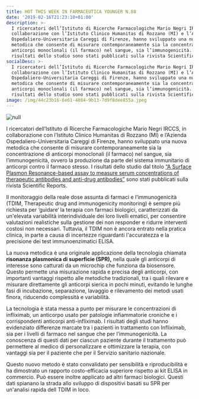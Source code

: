 ```yaml
---
title: HOT THIS WEEK IN FARMACEUTICA YOUNGER N.88
date: '2019-02-16T21:23:10+01:00'
description: >-
  I ricercatori dell’Istituto di Ricerche Farmacologiche Mario Negri IRCCS, in
  collaborazione con l’Istituto Clinico Humanitas di Rozzano (MI) e l’Azienda
  Ospedaliero-Universitaria Careggi di Firenze, hanno sviluppato una nuova
  metodica che consente di misurare contemporaneamente sia la concentrazione di
  anticorpi monoclonali (il farmaco) nel sangue, sia l’immunogenicità. I
  risultati dello studio sono stati pubblicati sulla rivista Scientific Reports.
socialDesc: >-
  I ricercatori dell’Istituto di Ricerche Farmacologiche Mario Negri IRCCS, in
  collaborazione con l’Istituto Clinico Humanitas di Rozzano (MI) e l’Azienda
  Ospedaliero-Universitaria Careggi di Firenze, hanno sviluppato una nuova
  metodica che consente di misurare contemporaneamente sia la concentrazione di
  anticorpi monoclonali (il farmaco) nel sangue, sia l’immunogenicità. I
  risultati dello studio sono stati pubblicati sulla rivista Scientific Reports.
image: /img/44c23b16-6e61-4084-9b13-7d9f8dee855a.jpeg
---
```

![null](/img/44c23b16-6e61-4084-9b13-7d9f8dee855a.jpeg)

I ricercatori dell’Istituto di Ricerche Farmacologiche Mario Negri IRCCS, in collaborazione con l’Istituto Clinico Humanitas di Rozzano (MI) e l’Azienda Ospedaliero-Universitaria Careggi di Firenze, hanno sviluppato una nuova metodica che consente di misurare contemporaneamente sia la concentrazione di anticorpi monoclonali (il farmaco) nel sangue, sia l’immunogenicità, ovvero la produzione da parte del sistema immunitario di anticorpi contro il farmaco stesso. I risultati dello studio dal titolo [“A Surface Plasmon Resonance-based assay to measure serum concentrations of therapeutic antibodies and anti-drug antibodies”](https://www.nature.com/articles/s41598-018-37950-4) sono stati pubblicati sulla rivista Scientific Reports.

Il monitoraggio della reale dose assunta di farmaci e l’immunogenicità (TDIM, Therapeutic drug and immunogenicity monitoring) è sempre più richiesta per ‘guidare‘ la terapia con farmaci biologici, caratterizzati da un'elevata variabilità interindividuale dei loro livelli ematici, per consentire valutazioni realistiche sulla gestione dei non responder e ridurre interventi costosi non necessari. Tuttavia, il TDIM non è ancora entrato nella pratica clinica, in parte a causa di incertezze riguardanti l'accuratezza e la precisione dei test immunoenzimatici ELISA.

La nuova metodica è una originale applicazione della tecnologia chiamata **risonanza plasmonica di superficie (SPR),** nella quale gli anticorpi di interesse sono catturati da un microchip che funziona da biosensore. Questo permette una misurazione rapida e precisa degli anticorpi, con importanti vantaggi rispetto alle metodiche tradizionali, tra i quali rilevare e misurare direttamente gli anticorpi sierica in pochi minuti, evitando le lunghe fasi di incubazione, separazione, lavaggio e rilevamento dei metodi usati finora, riducendo complessità e variabilità. 

La tecnologia è stata messa a punto per misurare le concentrazioni di infliximab, un anticorpo usato per patologie infiammatorie croniche e i corrispondenti anticorpi anti-infliximab. I risultati degli studi hanno evidenziato differenze marcate tra i pazienti in trattamento con Infliximab, sia per i livelli di farmaco nel sangue che per l’immunogenicità. La conoscenza di questi dati per ciascun paziente durante il trattamento può permettere al medico di personalizzare e ottimizzare la terapia, con vantaggi sia per il paziente che per il Servizio sanitario nazionale.

Questo nuovo metodo è stato convalidato per sensibilità e riproducibilità e ha dimostrato un rapporto costo-efficacia superiore rispetto ai kit ELISA in commercio. Può essere inoltre applicato ad altri farmaci biologici. Questi dati spianano la strada allo sviluppo di dispositivi basati su SPR per un'analisi rapida dell TDIM in loco.
